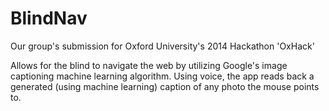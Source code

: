 BlindNav
==================

Our group's submission for Oxford University's 2014 Hackathon 'OxHack'

Allows for the blind to navigate the web by utilizing Google's image captioning machine learning algorithm. Using voice, the app reads back a generated (using machine learning) caption of any photo the mouse points to.
